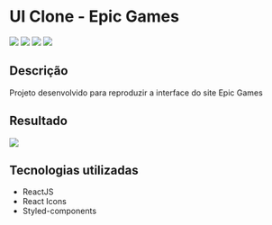 # UI Clone - Epic Games

![](https://img.shields.io/github/languages/count/luizsp7m/clone-epic-games) ![](https://img.shields.io/github/languages/top/luizsp7m/clone-epic-games) ![](https://img.shields.io/github/last-commit/luizsp7m/clone-epic-games) ![](https://img.shields.io/github/repo-size/luizsp7m/clone-epic-games)

## Descrição

Projeto desenvolvido para reproduzir a interface do site Epic Games

## Resultado

![](https://i.imgur.com/D2udId0.png)

## Tecnologias utilizadas
- ReactJS
- React Icons
- Styled-components
